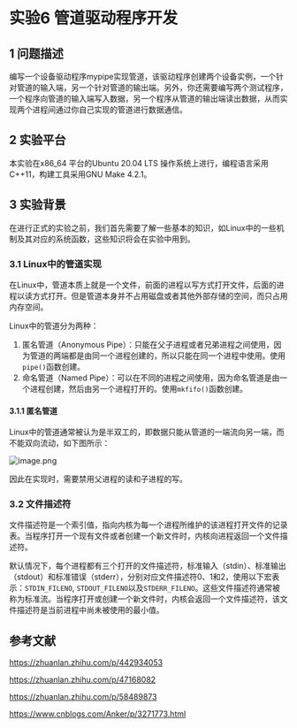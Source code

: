 # 实验6 管道驱动程序开发

## 1 问题描述

编写一个设备驱动程序mypipe实现管道，该驱动程序创建两个设备实例，一个针对管道的输入端，另一个针对管道的输出端。另外，你还需要编写两个测试程序，一个程序向管道的输入端写入数据，另一个程序从管道的输出端读出数据，从而实现两个进程间通过你自己实现的管道进行数据通信。

## 2 实验平台

本实验在x86_64 平台的Ubuntu 20.04 LTS 操作系统上进行，编程语言采用C++11，构建工具采用GNU Make 4.2.1。

## 3 实验背景

在进行正式的实验之前，我们首先需要了解一些基本的知识，如Linux中的一些机制及其对应的系统函数，这些知识将会在实验中用到。

### 3.1 Linux中的管道实现

在Linux中，管道本质上就是一个文件，前面的进程以写方式打开文件，后面的进程以读方式打开。但是管道本身并不占用磁盘或者其他外部存储的空间，而只占用内存空间。

Linux中的管道分为两种：

1. 匿名管道（Anonymous Pipe）：只能在父子进程或者兄弟进程之间使用，因为管道的两端都是由同一个进程创建的，所以只能在同一个进程中使用。使用`pipe()`函数创建。
2. 命名管道（Named Pipe）：可以在不同的进程之间使用，因为命名管道是由一个进程创建，然后由另一个进程打开的。使用`mkfifo()`函数创建。

#### 3.1.1 匿名管道

Linux中的管道通常被认为是半双工的，即数据只能从管道的一端流向另一端，而不能双向流动，如下图所示：

![image.png](https://s2.loli.net/2023/05/02/eBgXf6RnxoMJHqu.png)

因此在实现时，需要禁用父进程的读和子进程的写。

### 3.2 文件描述符

文件描述符是一个索引值，指向内核为每一个进程所维护的该进程打开文件的记录表。当程序打开一个现有文件或者创建一个新文件时，内核向进程返回一个文件描述符。

默认情况下，每个进程都有三个打开的文件描述符，标准输入（stdin）、标准输出（stdout）和标准错误（stderr），分别对应文件描述符0、1和2，使用以下宏表示：`STDIN_FILENO`, `STDOUT_FILENO`以及`STDERR_FILENO`。这些文件描述符通常被称为标准流。当程序打开或创建一个新文件时，内核会返回一个文件描述符，该文件描述符是当前进程中尚未被使用的最小值。


## 参考文献

https://zhuanlan.zhihu.com/p/442934053

https://zhuanlan.zhihu.com/p/47168082

https://zhuanlan.zhihu.com/p/58489873

https://www.cnblogs.com/Anker/p/3271773.html